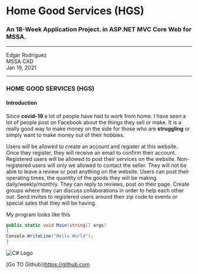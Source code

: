 # Home Good Services (HGS)
### An 18-Week Application Project. in ASP.NET MVC Core Web for MSSA.

---

Edgar Rodriguez<br />
MSSA CAD<br />
Jan 19, 2021

---

### HOME GOOD SERVICES (HGS)

#### Introduction
Since **covid-19** a lot of people have had to work from home. 
I have seen a lot of people post on Facebook about the things they sell or make. 
It is a really good way to make money on the side for those who are **struggling** or simply want to make money out of their hobbies.


Users will be allowed to create an account and register at this website. Once they register, they will receive an email to confirm their account.
Registered users will be allowed to post their services on the website. Non-registered users will only we allowed to contact the seller.
They will not be able to leave a review or post anything on the website.
Users can post their operating times, the quantity of the goods they will be making daily/weekly/monthly.
They can reply to reviews, post on their page. Create groups where they can discuss collaborations in order to help each other out. 
Send invites to registered users around their zip code to events or special sales that they will be having. 

My program looks like this 
```cs
public static void Main(string[] args)
{
Console.WriteLine("Hello World");
}

```

![C# Logo](https://encrypted-tbn0.gstatic.com/images?q=tbn:ANd9GcQpRbBOXFgqEDcP32AKtQFuQ7JHNsmap-E9IA&usqp=CAU)

[Go TO Github](https://github.com

